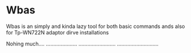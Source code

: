 # Wbas
Wbas is an simply and kinda lazy tool for both basic commands ands also for Tp-WN722N adaptor dirve installations 

Nohing much....
.....................
.........................
............................
